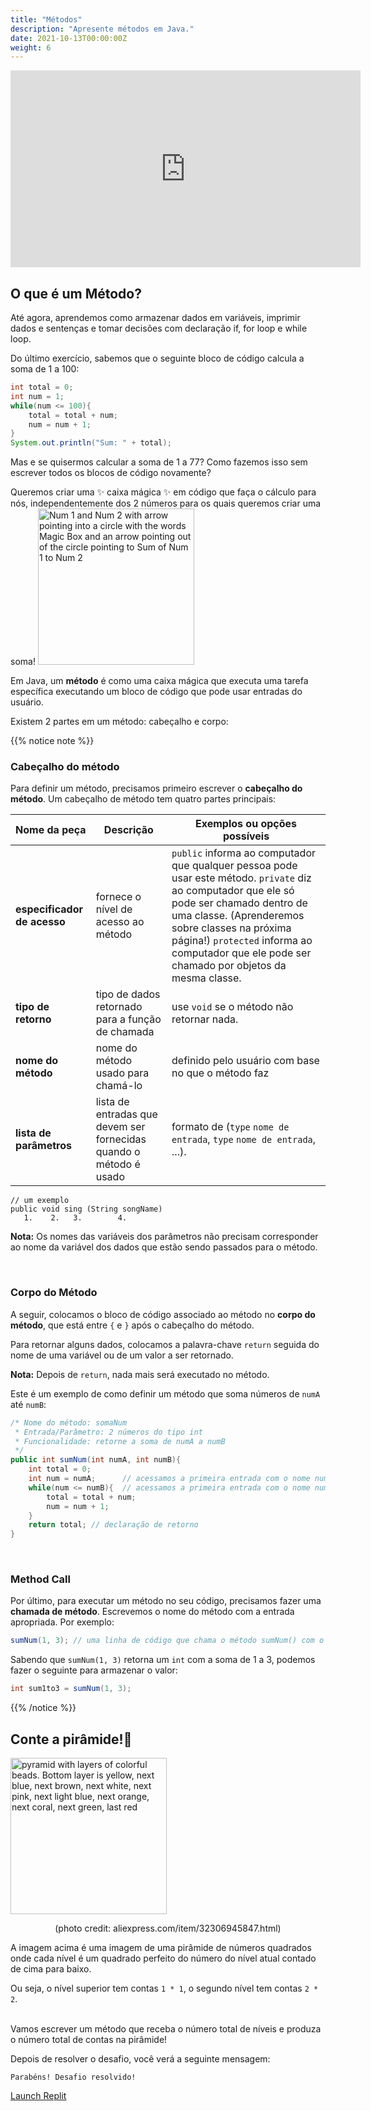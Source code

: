 ```yaml
---
title: "Métodos"
description: "Apresente métodos em Java."
date: 2021-10-13T00:00:00Z
weight: 6
---
```


<p style="text-align: center;"><iframe width="560" height="315" src="https://www.youtube.com/embed/mO6S9Yq_K4I" frameborder="0" allow="accelerometer; autoplay; clipboard-write; encrypted-media; gyroscope; picture-in-picture" allowfullscreen></iframe></p>

## O que é um Método?

Até agora, aprendemos como armazenar dados em variáveis, imprimir dados e sentenças e tomar decisões com declaração if, for loop e while loop.

Do último exercício, sabemos que o seguinte bloco de código calcula a soma de 1 a 100:

```java
int total = 0;
int num = 1;
while(num <= 100){
    total = total + num;
    num = num + 1;
}
System.out.println("Sum: " + total);
```

Mas e se quisermos calcular a soma de 1 a 77? Como fazemos isso sem escrever todos os blocos de código novamente?

Queremos criar uma ✨ caixa mágica ✨ em código que faça o cálculo para nós, independentemente dos 2 números para os quais queremos criar uma soma!
<img src="../images/method.png" height="250" alt="Num 1 and Num 2 with arrow pointing into a circle with the words Magic Box and an arrow pointing out of the circle pointing to Sum of Num 1 to Num 2"/> 

Em Java, um **método** é como uma caixa mágica que executa uma tarefa específica executando um bloco de código que pode usar entradas do usuário.

Existem 2 partes em um método: cabeçalho e corpo:

{{% notice note %}}
### Cabeçalho do método

Para definir um método, precisamos primeiro escrever o <b>cabeçalho do método</b>. Um cabeçalho de método tem quatro partes principais:

**Nome da peça** | **Descrição** | **Exemplos ou opções possíveis**
----|----|----
**especificador de acesso** | fornece o nível de acesso ao método | `public` informa ao computador que qualquer pessoa pode usar este método. `private` diz ao computador que ele só pode ser chamado dentro de uma classe. (Aprenderemos sobre classes na próxima página!) `protected` informa ao computador que ele pode ser chamado por objetos da mesma classe.
**tipo de retorno** | tipo de dados retornado para a função de chamada | use `void` se o método não retornar nada.
**nome do método** | nome do método usado para chamá-lo | definido pelo usuário com base no que o método faz
**lista de parâmetros** | lista de entradas que devem ser fornecidas quando o método é usado | formato de (`type` `nome de entrada`, `type` `nome de entrada`, ...).

```
// um exemplo
public void sing (String songName)
   1.    2.   3.        4.
```
**Nota:** Os nomes das variáveis ​​dos parâmetros não precisam corresponder ao nome da variável dos dados que estão sendo passados ​​para o método.

<br />

### Corpo do Método

A seguir, colocamos o bloco de código associado ao método no **corpo do método**, que está entre `{` e `}` após o cabeçalho do método.

Para retornar alguns dados, colocamos a palavra-chave `return` seguida do nome de uma variável ou de um valor a ser retornado.

**Nota:** Depois de `return`, nada mais será executado no método.

Este é um exemplo de como definir um método que soma números de `numA` até `numB`:

```java
/* Nome do método: somaNum
 * Entrada/Parâmetro: 2 números do tipo int
 * Funcionalidade: retorne a soma de numA a numB
 */
public int sumNum(int numA, int numB){
    int total = 0;
    int num = numA;      // acessamos a primeira entrada com o nome numA
    while(num <= numB){  // acessamos a primeira entrada com o nome numB
        total = total + num;
        num = num + 1;
    }
    return total; // declaração de retorno
}
```

<br />

### Method Call

Por último, para executar um método no seu código, precisamos fazer uma <b>chamada de método</b>. Escrevemos o nome do método com a entrada apropriada.
Por exemplo:

```java
sumNum(1, 3); // uma linha de código que chama o método sumNum() com o valor de retorno 6
```

Sabendo que `sumNum(1, 3)` retorna um `int` com a soma de 1 a 3, podemos fazer o seguinte para armazenar o valor:

```java
int sum1to3 = sumNum(1, 3); 
```
{{% /notice %}}

## Conte a pirâmide!🔺

<img src="../images/pyramid.png" height="250" alt="pyramid with layers of colorful beads. Bottom layer is yellow, next blue, next brown, next white, next pink, next light blue, next orange, next coral, next green, last red" /> 
<p style="text-align: center;">(photo credit: aliexpress.com/item/32306945847.html)</p>

A imagem acima é uma imagem de uma pirâmide de números quadrados onde cada nível é um quadrado perfeito do número do nível atual contado de cima para baixo.

Ou seja, o nível superior tem contas `1 * 1`, o segundo nível tem contas `2 * 2`.

<br />
Vamos escrever um método que receba o número total de níveis e produza o número total de contas na pirâmide!

Depois de resolver o desafio, você verá a seguinte mensagem:

```
Parabéns! Desafio resolvido!
```

<a class="my-2 mx-4 btn btn-info" href="https://replit.com/@nuevofoundation/JavaBasicsPyramid" target="_blank">Launch Replit</a>
